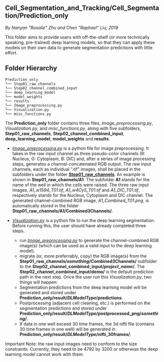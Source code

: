 ## Cell_Segmentation_and_Tracking/Cell_Segmentation/Prediction_only
*By Nanyan "Rosalie" Zhu and Chen "Raphael" Liu, 2019*

This folder aims to provide users with off-the-shelf (or more technically speaking, pre-trained) deep learning models, so that they can apply these models on their own data to generate segmentation predictions with little effort.

## Folder Hierarchy
```
Prediction_only
└── Step01_raw_channels
└── Step02_channel_combined_input
└── deep_learning_model
└── model_weights
└── results
└── Image_preprocessing.py
└── Visualization.py
└── misc_functions.py
```

The **Prediction_only** folder contains three files, *Image_preprocessing.py*, *Visualization.py*, and *misc_functions.py*, along with five subfolders, **Step01_raw_channels**, **Step02_channel_combined_input**, **deep_learning_model**, **model_weights** and **results**.

- [*Image_preprocessing.py*](https://github.com/SAIL-GuoLab/Cell_Segmentation_and_Tracking/blob/master/Cell_segmentation/Prediction_only/Image_preprocessing.py) is a python file for image preprocessing. It takes in the raw input channel as three pseudo-color channels (R: Nucleus, G: Cytoplasm, B: DIC) and, after a series of image processing steps, generates a channel-concatenated RGB output. The raw input channels, each as individual ".tif" images, shall be placed in the subfolders under the folder [**Step01_raw_channels**](https://github.com/SAIL-GuoLab/Cell_Segmentation_and_Tracking/tree/master/Cell_segmentation/Prediction_only/Step01_raw_channels/). An example is shown in **Step01_raw_channels/A1**. The subfolder **A1** stands for the name of the well in which the cells were raised. The three raw input images, *A1_w1594_T01.tif*, *A1_w4Cy5_T01.tif* and *A1_DIC_T01.tif*, respectively stands for the Nucleus, Cytoplasm and DIC channel. The generated channel-combined RGB image, *A1_Combined_T01.png*, is automatically stored in the folder **Step01_raw_channels/A1/Combined3Channels/**.

- [*Visualization.py*](https://github.com/SAIL-GuoLab/Cell_Segmentation_and_Tracking/blob/master/Cell_segmentation/Prediction_only/Visualization.py) is a python file to run the deep learning segmentation. Before running this, the user should have already completed three steps.
    - run [*Image_preprocessing.py*](https://github.com/SAIL-GuoLab/Cell_Segmentation_and_Tracking/blob/master/Cell_segmentation/Prediction_only/Image_preprocessing.py) to generate the channel-combined RGB image(s) (which can be used as a valid input to the deep learning model).
    - migrate (or, more preferrably, copy) the RGB image(s) from the **Step01_raw_channels/*something*/Combined3Channels/** subfolder to the **Step02_channel_combined_input/*project_name*/**. The **Step02_channel_combined_input/demo/** is the default prediction path in the next step.
Once the user run this *Visualization.py*, two things will happen:
    - Segmentation predictions from the deep learning model will be generated and stored under **Prediction_only/result/*DLModelType*/predictions**.
    - Postprocessing (adjacent cell cleaning, etc.) is performed on the segmentation predictions and stored under **Prediction_only/result/*DLModelType*/postprocessed_png/*something*/**.
    - If data in one well exceed 30 time frames, the 3d nifti file (contains 30 time frames in one well) will be generated in **Prediction_only/result/*DLModelType*/nifti_30frames/**.


Important Note: the raw input images need to conform to the size constraints. Currently, they need to be 4792 by 3200 or otherwise the deep learning model cannot work with them.
